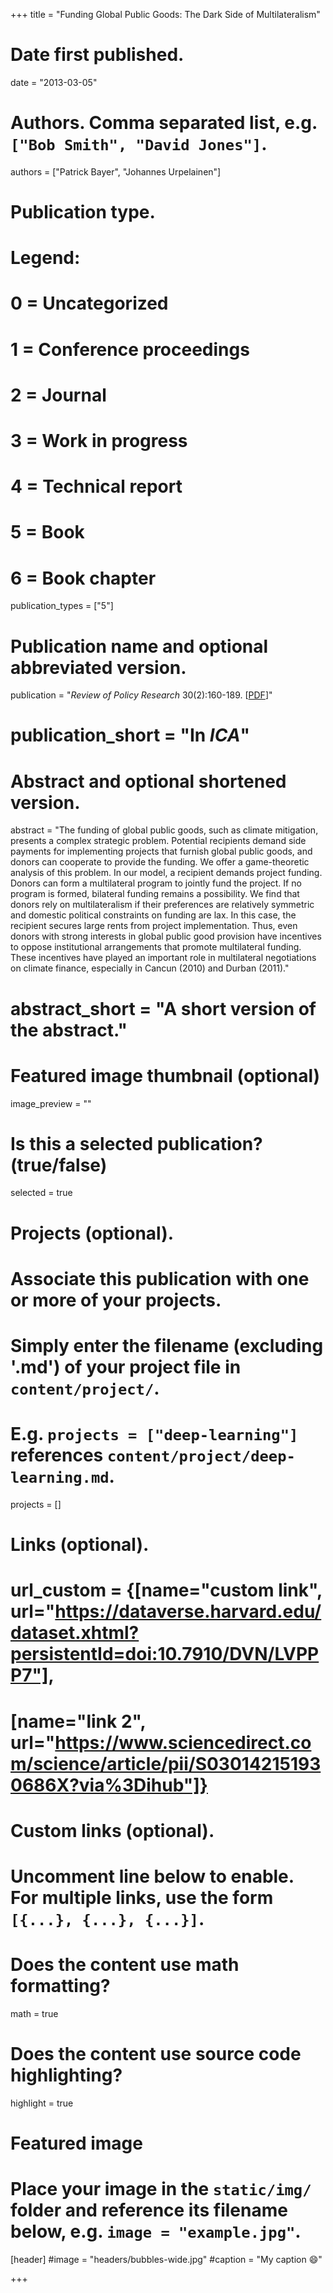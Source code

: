 +++
title = "Funding Global Public Goods: The Dark Side of Multilateralism"

# Date first published.
date = "2013-03-05"

# Authors. Comma separated list, e.g. `["Bob Smith", "David Jones"]`.
authors = ["Patrick Bayer", "Johannes Urpelainen"]

# Publication type.
# Legend:
# 0 = Uncategorized
# 1 = Conference proceedings
# 2 = Journal
# 3 = Work in progress
# 4 = Technical report
# 5 = Book
# 6 = Book chapter
publication_types = ["5"]

# Publication name and optional abbreviated version.
publication = "*Review of Policy Research* 30(2):160-189. [[PDF](https://onlinelibrary.wiley.com/doi/abs/10.1111/ropr.12013)]"
# publication_short = "In *ICA*"

# Abstract and optional shortened version.
abstract = "The funding of global public goods, such as climate mitigation, presents a complex strategic problem. Potential recipients demand side payments for implementing projects that furnish global public goods, and donors can cooperate to provide the funding. We offer a game-theoretic analysis of this problem. In our model, a recipient demands project funding. Donors can form a multilateral program to jointly fund the project. If no program is formed, bilateral funding remains a possibility. We find that donors rely on multilateralism if their preferences are relatively symmetric and domestic political constraints on funding are lax. In this case, the recipient secures large rents from project implementation. Thus, even donors with strong interests in global public good provision have incentives to oppose institutional arrangements that promote multilateral funding. These incentives have played an important role in multilateral negotiations on climate finance, especially in Cancun (2010) and Durban (2011)."
# abstract_short = "A short version of the abstract."

# Featured image thumbnail (optional)
image_preview = ""

# Is this a selected publication? (true/false)
selected = true

# Projects (optional).
#   Associate this publication with one or more of your projects.
#   Simply enter the filename (excluding '.md') of your project file in `content/project/`.
#   E.g. `projects = ["deep-learning"]` references `content/project/deep-learning.md`.
projects = []

# Links (optional).
# url_custom = {[name="custom link", url="https://dataverse.harvard.edu/dataset.xhtml?persistentId=doi:10.7910/DVN/LVPPP7"],
#             [name="link 2", url="https://www.sciencedirect.com/science/article/pii/S030142151930686X?via%3Dihub"]}


# Custom links (optional).
#   Uncomment line below to enable. For multiple links, use the form `[{...}, {...}, {...}]`.
 


# Does the content use math formatting?
math = true

# Does the content use source code highlighting?
highlight = true

# Featured image
# Place your image in the `static/img/` folder and reference its filename below, e.g. `image = "example.jpg"`.
[header]
#image = "headers/bubbles-wide.jpg"
#caption = "My caption 😄"

+++
